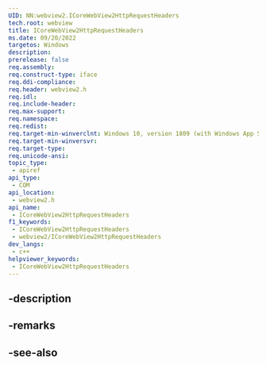 ```yaml
---
UID: NN:webview2.ICoreWebView2HttpRequestHeaders
tech.root: webview
title: ICoreWebView2HttpRequestHeaders
ms.date: 09/20/2022
targetos: Windows
description: 
prerelease: false
req.assembly: 
req.construct-type: iface
req.ddi-compliance: 
req.header: webview2.h
req.idl: 
req.include-header: 
req.max-support: 
req.namespace: 
req.redist: 
req.target-min-winverclnt: Windows 10, version 1809 (with Windows App SDK 1.1 or later)
req.target-min-winversvr: 
req.target-type: 
req.unicode-ansi: 
topic_type:
 - apiref
api_type:
 - COM
api_location:
 - webview2.h
api_name:
 - ICoreWebView2HttpRequestHeaders
f1_keywords:
 - ICoreWebView2HttpRequestHeaders
 - webview2/ICoreWebView2HttpRequestHeaders
dev_langs:
 - c++
helpviewer_keywords:
 - ICoreWebView2HttpRequestHeaders
---
```


## -description

## -remarks

## -see-also

